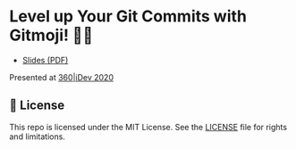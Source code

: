 # Level up Your Git Commits with Gitmoji! 👍🏻

- [Slides (PDF)](presentation.pdf)

Presented at [360|iDev 2020](https://360idev.com/sessions/level-up-your-git-commits-with-gitmoji-%f0%9f%91%8d%f0%9f%8f%bb/)

## 📄 License

This repo is licensed under the MIT License. See the [LICENSE](LICENSE.md) file for rights and limitations.
